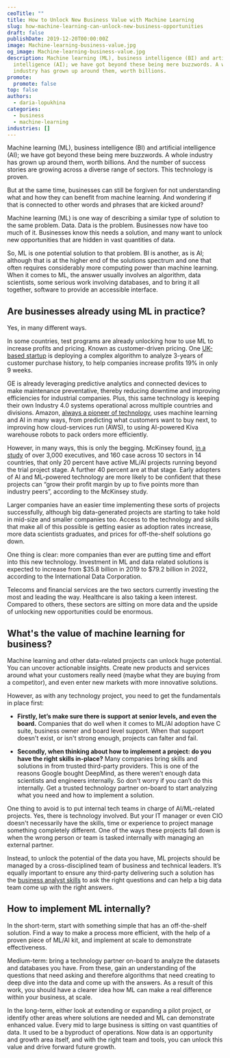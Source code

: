 ```yaml
---
ceoTitle: ""
title: How to Unlock New Business Value with Machine Learning
slug: how-machine-learning-can-unlock-new-business-opportunities
draft: false
publishDate: 2019-12-20T00:00:00Z
image: Machine-learning-business-value.jpg
og_image: Machine-learning-business-value.jpg
description: Machine learning (ML), business intelligence (BI) and artificial
  intelligence (AI); we have got beyond these being mere buzzwords. A whole
  industry has grown up around them, worth billions.
promote:
  promote: false
top: false
authors:
  - daria-lopukhina
categories:
  - business
  - machine-learning
industries: []
---
```

Machine learning (ML), business intelligence (BI) and artificial intelligence (AI); we have got beyond these being mere buzzwords. A whole industry has grown up around them, worth billions. And the number of success stories are growing across a diverse range of sectors. This technology is proven.

But at the same time, businesses can still be forgiven for not understanding what and how they can benefit from machine learning. And wondering if that is connected to other words and phrases that are kicked around?

Machine learning (ML) is one way of describing a similar type of solution to the same problem. Data. Data is the problem. Businesses now have too much of it. Businesses know this needs a solution, and many want to unlock new opportunities that are hidden in vast quantities of data.

So, ML is one potential solution to that problem. BI is another, as is AI; although that is at the higher end of the solutions spectrum and one that often requires considerably more computing power than machine learning. When it comes to ML, the answer usually involves an algorithm, data scientists, some serious work involving databases, and to bring it all together, software to provide an accessible interface.

## Are businesses already using ML in practice?

Yes, in many different ways.

In some countries, test programs are already unlocking how to use ML to increase profits and pricing. Known as customer-driven pricing. One <a href="https://www.bubo.ai/" target="_blank">UK-based startup</a> is deploying a complex algorithm to analyze 3-years of customer purchase history, to help companies increase profits 19% in only 9 weeks.

GE is already leveraging predictive analytics and connected devices to make maintenance preventative, thereby reducing downtime and improving efficiencies for industrial companies. Plus, this same technology is keeping their own Industry 4.0 systems operational across multiple countries and divisions. Amazon, <a href="https://www.mckinsey.com/business-functions/mckinsey-analytics/our-insights/how-to-make-ai-work-for-your-business" target="_blank">always a pioneer of technology</a>, uses machine learning and AI in many ways, from predicting what customers want to buy next, to improving how cloud-services run (AWS), to using AI-powered Kiva warehouse robots to pack orders more efficiently.

However, in many ways, this is only the begging. McKinsey found, <a href="https://www.mckinsey.com/business-functions/mckinsey-analytics/our-insights/how-to-make-ai-work-for-your-business" target="_blank">in a study</a> of over 3,000 executives, and 160 case across 10 sectors in 14 countries, that only 20 percent have active ML/AI projects running beyond the trial project stage. A further 40 percent are at that stage. Early adopters of AI and ML-powered technology are more likely to be confident that these projects can “grow their profit margin by up to five points more than industry peers”, according to the McKinsey study.

Larger companies have an easier time implementing these sorts of projects successfully, although big data-generated projects are starting to take hold in mid-size and smaller companies too. Access to the technology and skills that make all of this possible is getting easier as adoption rates increase, more data scientists graduates, and prices for off-the-shelf solutions go down.

One thing is clear: more companies than ever are putting time and effort into this new technology. Investment in ML and data related solutions is expected to increase from $35.8 billion in 2019 to $79.2 billion in 2022, according to the International Data Corporation.

Telecoms and financial services are the two sectors currently investing the most and leading the way. Healthcare is also taking a keen interest. Compared to others, these sectors are sitting on more data and the upside of unlocking new opportunities could be enormous.

## What's the value of machine learning for business?

Machine learning and other data-related projects can unlock huge potential. You can uncover actionable insights. Create new products and services around what your customers really need (maybe what they are buying from a competitor), and even enter new markets with more innovative solutions.

However, as with any technology project, you need to get the fundamentals in place first:

* **Firstly, let’s make sure there is support at senior levels, and even the board.** Companies that do well when it comes to ML/AI adoption have C suite, business owner and board level support. When that support doesn't exist, or isn't strong enough, projects can falter and fail.

* **Secondly, when thinking about how to implement a project: do you have the right skills in-place?** Many companies bring skills and solutions in from trusted third-party providers. This is one of the reasons Google bought DeepMind, as there weren’t enough data scientists and engineers internally. So don't worry if you can’t do this internally. Get a trusted technology partner on-board to start analyzing what you need and how to implement a solution.

One thing to avoid is to put internal tech teams in charge of AI/ML-related projects. Yes, there is technology involved. But your IT manager or even CIO doesn't necessarily have the skills, time or experience to project manage something completely different. One of the ways these projects fall down is when the wrong person or team is tasked internally with managing an external partner.

Instead, to unlock the potential of the data you have, ML projects should be managed by a cross-disciplined team of business and technical leaders. It’s equally important to ensure any third-party delivering such a solution has the <a href="https://anadea.info/guides/business-analyst-role" target="_blank">business analyst skills</a> to ask the right questions and can help a big data team come up with the right answers.

## How to implement ML internally?

In the short-term, start with something simple that has an off-the-shelf solution. Find a way to make a process more efficient, with the help of a proven piece of ML/AI kit, and implement at scale to demonstrate effectiveness.

Medium-term: bring a technology partner on-board to analyze the datasets and databases you have. From these, gain an understanding of the questions that need asking and therefore algorithms that need creating to deep dive into the data and come up with the answers. As a result of this work, you should have a clearer idea how ML can make a real difference within your business, at scale.

In the long-term, either look at extending or expanding a pilot project, or identify other areas where solutions are needed and ML can demonstrate enhanced value. Every mid to large business is sitting on vast quantities of data. It used to be a byproduct of operations. Now data is an opportunity and growth area itself, and with the right team and tools, you can unlock this value and drive forward future growth.
